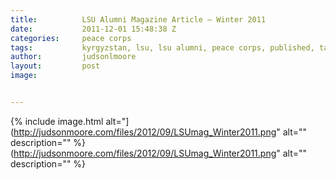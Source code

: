 ```yaml
---
title:			LSU Alumni Magazine Article – Winter 2011
date:			2011-12-01 15:48:38 Z
categories:		peace corps
tags:			kyrgyzstan, lsu, lsu alumni, peace corps, published, talas
author:			judsonlmoore
layout:			post
image:			


---
```


{% include image.html alt="](http://judsonmoore.com/files/2012/09/LSUmag_Winter2011.png" alt="" description="" %}(http://judsonmoore.com/files/2012/09/LSUmag_Winter2011.png" alt="" description="" %}
